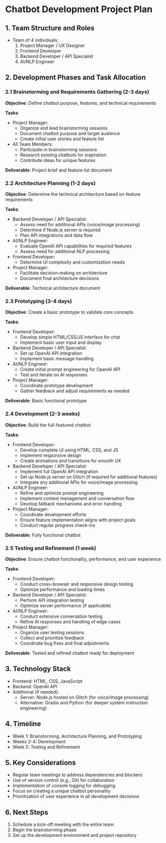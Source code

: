 # Chatbot Development Project Plan

## 1. Team Structure and Roles
- Team of 4 individuals:
  1. Project Manager / UX Designer
  2. Frontend Developer
  3. Backend Developer / API Specialist
  4. AI/NLP Engineer

## 2. Development Phases and Task Allocation

### 2.1 Brainstorming and Requirements Gathering (2-3 days)
**Objective**: Define chatbot purpose, features, and technical requirements

**Tasks**:
- Project Manager:
  - Organize and lead brainstorming sessions
  - Document chatbot purpose and target audience
  - Create initial user stories and feature list
- All Team Members:
  - Participate in brainstorming sessions
  - Research existing chatbots for inspiration
  - Contribute ideas for unique features

**Deliverable**: Project brief and feature list document

### 2.2 Architecture Planning (1-2 days)
**Objective**: Determine the technical architecture based on feature requirements

**Tasks**:
- Backend Developer / API Specialist:
  - Assess need for additional APIs (voice/image processing)
  - Determine if Node.js server is required
  - Plan API integrations and data flow
- AI/NLP Engineer:
  - Evaluate OpenAI API capabilities for required features
  - Assess need for additional NLP processing
- Frontend Developer:
  - Determine UI complexity and customization needs
- Project Manager:
  - Facilitate decision-making on architecture
  - Document final architecture decisions

**Deliverable**: Technical architecture document

### 2.3 Prototyping (3-4 days)
**Objective**: Create a basic prototype to validate core concepts

**Tasks**:
- Frontend Developer:
  - Develop simple HTML/CSS/JS interface for chat
  - Implement basic user input and display
- Backend Developer / API Specialist:
  - Set up OpenAI API integration
  - Implement basic message handling
- AI/NLP Engineer:
  - Create initial prompt engineering for OpenAI API
  - Test and iterate on AI responses
- Project Manager:
  - Coordinate prototype development
  - Gather feedback and adjust requirements as needed

**Deliverable**: Basic functional prototype

### 2.4 Development (2-3 weeks)
**Objective**: Build the full-featured chatbot

**Tasks**:
- Frontend Developer:
  - Develop complete UI using HTML, CSS, and JS
  - Implement responsive design
  - Create animations and transitions for smooth UX
- Backend Developer / API Specialist:
  - Implement full OpenAI API integration
  - Set up Node.js server on Glitch (if required for additional features)
  - Integrate any additional APIs for voice/image processing
- AI/NLP Engineer:
  - Refine and optimize prompt engineering
  - Implement context management and conversation flow
  - Develop fallback mechanisms and error handling
- Project Manager:
  - Coordinate development efforts
  - Ensure feature implementation aligns with project goals
  - Conduct regular progress check-ins

**Deliverable**: Fully functional chatbot

### 2.5 Testing and Refinement (1 week)
**Objective**: Ensure chatbot functionality, performance, and user experience

**Tasks**:
- Frontend Developer:
  - Conduct cross-browser and responsive design testing
  - Optimize performance and loading times
- Backend Developer / API Specialist:
  - Perform API integration testing
  - Optimize server performance (if applicable)
- AI/NLP Engineer:
  - Conduct extensive conversation testing
  - Refine AI responses and handling of edge cases
- Project Manager:
  - Organize user testing sessions
  - Collect and prioritize feedback
  - Coordinate bug fixes and final adjustments

**Deliverable**: Tested and refined chatbot ready for deployment

## 3. Technology Stack
- Frontend: HTML, CSS, JavaScript
- Backend: OpenAI API
- Additional (if needed):
  - Server: Node.js hosted on Glitch (for voice/image processing)
  - Alternative: Gradio and Python (for deeper system instruction engineering)

## 4. Timeline
- Week 1: Brainstorming, Architecture Planning, and Prototyping
- Weeks 2-4: Development
- Week 5: Testing and Refinement

## 5. Key Considerations
- Regular team meetings to address dependencies and blockers
- Use of version control (e.g., Git) for collaboration
- Implementation of console logging for debugging
- Focus on creating a unique chatbot personality
- Prioritization of user experience in all development decisions

## 6. Next Steps
1. Schedule a kick-off meeting with the entire team
2. Begin the brainstorming phase
3. Set up the development environment and project repository

